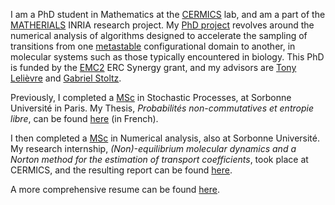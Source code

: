 I am a PhD student in Mathematics at the [CERMICS](https://cermics-lab.enpc.fr/) lab, and am a part of the [MATHERIALS](https://www.inria.fr/en/matherials) INRIA research project. My [PhD project](https://www.theses.fr/en/s343177) revolves around the numerical analysis of algorithms designed to accelerate the sampling of transitions from one [metastable](https://en.wikipedia.org/wiki/Metastability) configurational domain to another, in molecular systems such as those typically encountered in biology. This PhD is funded by the [EMC2](https://erc-emc2.eu/) ERC Synergy grant, and my advisors are [Tony Lelièvre](https://cermics.enpc.fr/~lelievre/) and [Gabriel Stoltz](https://cermics-lab.enpc.fr/gabriel-stoltz/).
 
Previously, I completed a [MSc](https://www.lpsm.paris/masters/modale/index) in Stochastic Processes, at Sorbonne Université in Paris. My Thesis, _Probabilités non-commutatives et entropie libre_, can be found [here](/memoire_probas.pdf) (in French).

I then completed a [MSc](https://www.ljll.math.upmc.fr/MathModel/index_en.html) in Numerical analysis, also at Sorbonne Université. My research internship, _(Non)-equilibrium molecular dynamics and a Norton method for the estimation of transport coefficients_, took place at CERMICS, and the resulting report can be found [here](/rapport_stage.pdf).

A more comprehensive resume can be found [here](/cv.pdf).